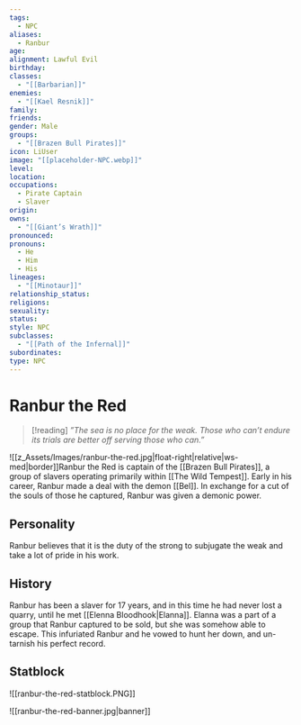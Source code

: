 ```yaml
---
tags:
  - NPC
aliases:
  - Ranbur
age: 
alignment: Lawful Evil
birthday: 
classes:
  - "[[Barbarian]]"
enemies:
  - "[[Kael Resnik]]"
family: 
friends: 
gender: Male
groups:
  - "[[Brazen Bull Pirates]]"
icon: LiUser
image: "[[placeholder-NPC.webp]]"
level: 
location: 
occupations:
  - Pirate Captain
  - Slaver
origin: 
owns:
  - "[[Giant’s Wrath]]"
pronounced: 
pronouns:
  - He
  - Him
  - His
lineages:
  - "[[Minotaur]]"
relationship_status: 
religions: 
sexuality: 
status: 
style: NPC
subclasses:
  - "[[Path of the Infernal]]"
subordinates: 
type: NPC
---
```


# Ranbur the Red

>[!reading]
>_”The sea is no place for the weak. Those who can’t endure its trials are better off serving those who can.”_

![[z_Assets/Images/ranbur-the-red.jpg|float-right|relative|ws-med|border]]Ranbur the Red is captain of the [[Brazen Bull Pirates]], a group of slavers operating primarily within [[The Wild Tempest]]. Early in his career, Ranbur made a deal with the demon [[Bel]]. In exchange for a cut of the souls of those he captured, Ranbur was given a demonic power.

## Personality

Ranbur believes that it is the duty of the strong to subjugate the weak and take a lot of pride in his work.

## History

Ranbur has been a slaver for 17 years, and in this time he had never lost a quarry, until he met [[Elenna Bloodhook|Elanna]]. Elanna was a part of a group that Ranbur captured to be sold, but she was somehow able to escape. This infuriated Ranbur and he vowed to hunt her down, and un-tarnish his perfect record.

## Statblock

![[ranbur-the-red-statblock.PNG]]

![[ranbur-the-red-banner.jpg|banner]]
